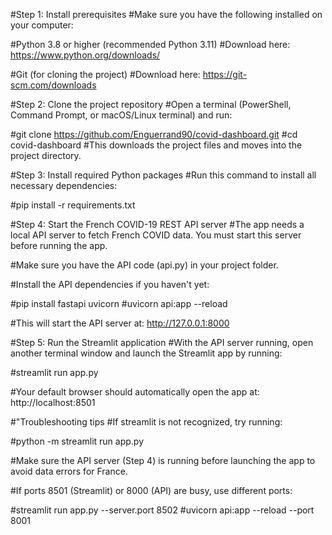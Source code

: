 #Step 1: Install prerequisites
#Make sure you have the following installed on your computer:

#Python 3.8 or higher (recommended Python 3.11)
#Download here: https://www.python.org/downloads/

#Git (for cloning the project)
#Download here: https://git-scm.com/downloads



#Step 2: Clone the project repository
#Open a terminal (PowerShell, Command Prompt, or macOS/Linux terminal) and run:

#git clone https://github.com/Enguerrand90/covid-dashboard.git
#cd covid-dashboard
#This downloads the project files and moves into the project directory.



#Step 3: Install required Python packages
#Run this command to install all necessary dependencies:

#pip install -r requirements.txt



#Step 4: Start the French COVID-19 REST API server
#The app needs a local API server to fetch French COVID data. You must start this server before running the app.

#Make sure you have the API code (api.py) in your project folder.

#Install the API dependencies if you haven't yet:

#pip install fastapi uvicorn
#uvicorn api:app --reload

#This will start the API server at: http://127.0.0.1:8000


#Step 5: Run the Streamlit application
#With the API server running, open another terminal window and launch the Streamlit app by running:

#streamlit run app.py

#Your default browser should automatically open the app at: http://localhost:8501



#"Troubleshooting tips
#If streamlit is not recognized, try running:

#python -m streamlit run app.py


#Make sure the API server (Step 4) is running before launching the app to avoid data errors for France.

#If ports 8501 (Streamlit) or 8000 (API) are busy, use different ports:


#streamlit run app.py --server.port 8502
#uvicorn api:app --reload --port 8001

